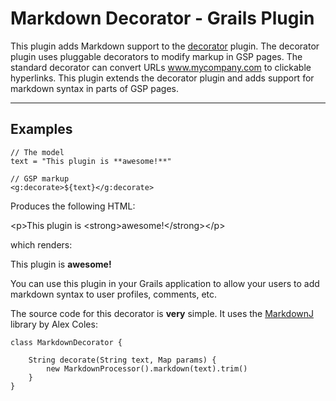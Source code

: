 # Markdown Decorator - Grails Plugin

This plugin adds Markdown support to the [decorator](https://github.com/goeh/grails-decorator) plugin.
The decorator plugin uses pluggable decorators to modify markup in GSP pages.
The standard decorator can convert URLs www.mycompany.com to clickable hyperlinks.
This plugin extends the decorator plugin and adds support for markdown syntax in parts of GSP pages.

-----

## Examples

    // The model
    text = "This plugin is **awesome!**"

    // GSP markup
    <g:decorate>${text}</g:decorate>

Produces the following HTML:

\<p>This plugin is \<strong>awesome!\</strong>\</p>

which renders:

This plugin is **awesome!**

You can use this plugin in your Grails application to allow your users to add markdown syntax to user profiles, comments, etc.

The source code for this decorator is **very** simple. It uses the [MarkdownJ](http://markdownj.org) library by Alex Coles:

    class MarkdownDecorator {

        String decorate(String text, Map params) {
            new MarkdownProcessor().markdown(text).trim()
        }
    }